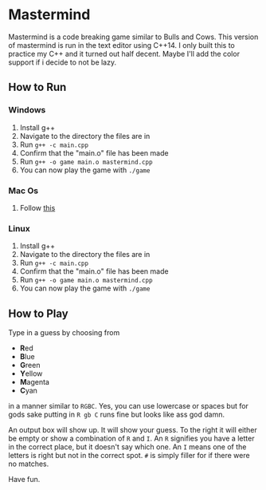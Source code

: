 # Mastermind
Mastermind is a code breaking game similar to Bulls and Cows. 
This version of mastermind is run in the text editor using C++14. 
I only built this to practice my C++ and it turned out half decent.
Maybe I'll add the color support if i decide to not be lazy.

## How to Run
### Windows
1. Install g++
2. Navigate to the directory the files are in
3. Run `g++ -c main.cpp`
4. Confirm that the "main.o" file has been made
5. Run `g++ -o game main.o mastermind.cpp`
6. You can now play the game with `./game`
### Mac Os
1. Follow [this](https://clang.llvm.org/get_started.html)
### Linux
1. Install g++
2. Navigate to the directory the files are in
3. Run `g++ -c main.cpp`
4. Confirm that the "main.o" file has been made
5. Run `g++ -o game main.o mastermind.cpp`
6. You can now play the game with `./game`

## How to Play
Type in a guess by choosing from
* **R**ed
* **B**lue
* **G**reen
* **Y**ellow
* **M**agenta
* **C**yan

in a manner similar to `RGBC`. Yes, you can use lowercase or spaces but
for gods sake putting in `R gb C` runs fine but looks like ass god damn.

An output box will show up. It will show your guess. To the right it 
will either be empty or show a combination of `R` and `I`. An `R` 
signifies you have a letter in the correct place, but it doesn't say 
which one. An `I` means one of the letters is right but not in the 
correct spot. `#` is simply filler for if there were no matches.

Have fun.